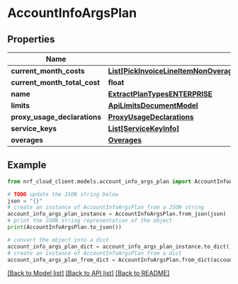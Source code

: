 # AccountInfoArgsPlan


## Properties

Name | Type | Description | Notes
------------ | ------------- | ------------- | -------------
**current_month_costs** | [**List[PickInvoiceLineItemNonOverageExcludeKeyofInvoiceLineItemNonOverageType]**](PickInvoiceLineItemNonOverageExcludeKeyofInvoiceLineItemNonOverageType.md) |  | [optional] 
**current_month_total_cost** | **float** |  | [optional] 
**name** | [**ExtractPlanTypesENTERPRISE**](ExtractPlanTypesENTERPRISE.md) |  | 
**limits** | [**ApiLimitsDocumentModel**](ApiLimitsDocumentModel.md) |  | 
**proxy_usage_declarations** | [**ProxyUsageDeclarations**](ProxyUsageDeclarations.md) |  | 
**service_keys** | [**List[ServiceKeyInfo]**](ServiceKeyInfo.md) |  | [optional] 
**overages** | [**Overages**](Overages.md) |  | 

## Example

```python
from nrf_cloud_client.models.account_info_args_plan import AccountInfoArgsPlan

# TODO update the JSON string below
json = "{}"
# create an instance of AccountInfoArgsPlan from a JSON string
account_info_args_plan_instance = AccountInfoArgsPlan.from_json(json)
# print the JSON string representation of the object
print(AccountInfoArgsPlan.to_json())

# convert the object into a dict
account_info_args_plan_dict = account_info_args_plan_instance.to_dict()
# create an instance of AccountInfoArgsPlan from a dict
account_info_args_plan_from_dict = AccountInfoArgsPlan.from_dict(account_info_args_plan_dict)
```
[[Back to Model list]](../README.md#documentation-for-models) [[Back to API list]](../README.md#documentation-for-api-endpoints) [[Back to README]](../README.md)


